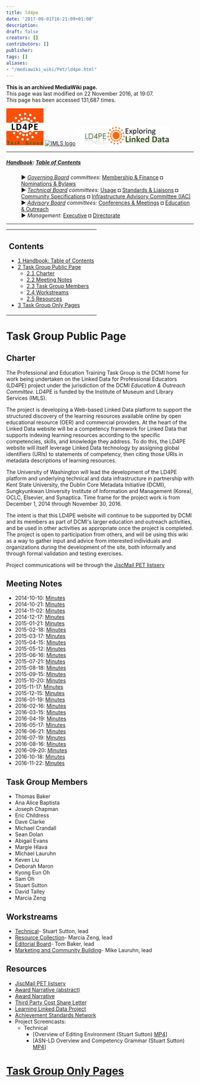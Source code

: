 ```yaml
---
title: ld4pe
date: '2017-09-01T16:21:09+01:00'
description: 
draft: false
creators: []
contributors: []
publisher: 
tags: []
aliases:
- "/mediawiki_wiki/Pet/ld4pe.html"
---
```


 **This is an archived MediaWiki page.**  
This page was last modified on 22 November 2016, at 19:07.  
This page has been accessed 131,687 times.

[<img alt="LD4PE logo" src="/mediawiki_wiki/images/Ld4pe.png" width="100" height="99">](/mediawiki_wiki/images/Ld4pe.png "LD4PE logo") [<img alt="IMLS logo" src="/images/4/4e/IMLS.png" width="250" height="102">](http://www.imls.gov/ "IMLS logo") [<img alt="LD4PE Exploratorium logo" src="/mediawiki_wiki/images/Ld4peLogo.png" width="250" height="51">](/mediawiki_wiki/images/Ld4peLogo.png)

* * *

##### [Handbook](/mediawiki_wiki/DCMI_Handbook "DCMI Handbook"): [Table of Contents](/mediawiki_wiki/DCMI_Handbook/) 
<dl>
<dd> ► <i><a href="/mediawiki_wiki/DCMI_Governing_Board.md" title="DCMI Governing Board">Governing Board</a> committees:</i> <a href="/mediawiki_wiki/DCMI_Governing_Board/finance.md" title="DCMI Governing Board/finance">Membership &amp; Finance</a> ◘ <a href="/mediawiki_wiki/DCMI_Governing_Board/nominations.md" title="DCMI Governing Board/nominations">Nominations &amp; Bylaws</a> 
</dd>
<dd> ► <i><a href="/mediawiki_wiki/DCMI_Technical_Board.md" title="DCMI Technical Board">Technical Board</a> committees:</i> <a href="/mediawiki_wiki/DCMI_Technical_Board/usage.md" title="DCMI Technical Board/usage">Usage</a> ◘ <a href="/mediawiki_wiki/DCMI_Technical_Board/standards.md" title="DCMI Technical Board/standards">Standards &amp; Liaisons</a> ◘ <a href="/mediawiki_wiki/DCMI_Technical_Board/specifications.md" title="DCMI Technical Board/specifications">Community Specifications</a> ◘ <a href="/mediawiki_wiki/DCMI_Technical_Board/infrastructure.md" title="DCMI Technical Board/infrastructure">Infrastructure Advisory Committee (IAC)</a>
</dd>
<dd> ► <i><a href="/mediawiki_wiki/DCMI_Advisory_Board.md" title="DCMI Advisory Board">Advisory Board</a> committees:</i> <a href="/mediawiki_wiki/DCMI_Advisory_Board/meetings.md" title="DCMI Advisory Board/meetings">Conferences &amp; Meetings</a> ◘ <a href="/mediawiki_wiki/DCMI_Advisory_Board/documentation.md" title="DCMI Advisory Board/documentation">Education &amp; Outreach</a>
</dd>
<dd> ► <i>Management:</i> <a href="/mediawiki_wiki/Exec_Committee.md" title="Exec Committee">Executive</a> ◘ <a href="/mediawiki_wiki/Exec_Committee/directorate.md" title="Exec Committee/directorate">Directorate</a>
</dd>
</dl>

* * *

<table id="toc" class="toc">
  <tr>
    <td>
      <div id="toctitle">
        <h2>Contents</h2>
      </div>
      <ul>
        <li class="toclevel-1"><a href="#Handbook:_Table_of_Contents"><span class="tocnumber">1</span> <span class="toctext">Handbook: Table of Contents</span></a></li>
        <li class="toclevel-1 tocsection-1">
          <a href="#Task_Group_Public_Page"><span class="tocnumber">2</span> <span class="toctext">Task Group Public Page</span></a>
          <ul>
            <li class="toclevel-2 tocsection-2"><a href="#Charter"><span class="tocnumber">2.1</span> <span class="toctext">Charter</span></a></li>
            <li class="toclevel-2 tocsection-3"><a href="#Meeting_Notes"><span class="tocnumber">2.2</span> <span class="toctext">Meeting Notes</span></a></li>
            <li class="toclevel-2 tocsection-4"><a href="#Task_Group_Members"><span class="tocnumber">2.3</span> <span class="toctext">Task Group Members</span></a></li>
            <li class="toclevel-2 tocsection-5"><a href="#Workstreams"><span class="tocnumber">2.4</span> <span class="toctext">Workstreams</span></a></li>
            <li class="toclevel-2 tocsection-6"><a href="#Resources"><span class="tocnumber">2.5</span> <span class="toctext">Resources</span></a></li>
          </ul>
        </li>
        <li class="toclevel-1 tocsection-7"><a href="#Task_Group_Only_Pages"><span class="tocnumber">3</span> <span class="toctext">Task Group Only Pages</span></a></li>
      </ul>
    </td>
  </tr>
</table>


# Task Group Public Page 

## Charter 

The Professional and Education Training Task Group is the DCMI home for work being undertaken on the Linked Data for Professional Educators (LD4PE) project under the jurisdiction of the DCMI _Education & Outreach Committee_. LD4PE is funded by the Institute of Museum and Library Services (IMLS).

The project is developing a Web-based Linked Data platform to support the structured discovery of the learning resources available online by open educational resource (OER) and commercial providers. At the heart of the Linked Data website will be a competency framework for Linked Data that supports indexing learning resources according to the specific competencies, skills, and knowledge they address. To do this, the LD4PE website will itself leverage Linked Data technology by assigning global identifiers (URIs) to statements of competency, then citing those URIs in metadata descriptions of learning resources.

The University of Washington will lead the development of the LD4PE platform and underlying technical and data infrastructure in partnership with Kent State University, the Dublin Core Metadata Initiative (DCMI), Sungkyunkwan University Institute of Information and Management (Korea), OCLC, Elsevier, and Synaptica. Time frame for the project work is from December 1, 2014 through November 30, 2016.

The intent is that this LD4PE website will continue to be supported by DCMI and its members as part of DCMI's larger education and outreach activities, and be used in other activities as appropriate once the project is completed. The project is open to participation from others, and will be using this wiki as a way to gather input and advice from interested individuals and organizations during the development of the site, both informally and through formal validation and testing exercises.

Project communications will be through the [JiscMail PET listserv](http://www.jiscmail.ac.uk/DC-PET)

## Meeting Notes 

- 2014-10-10: [Minutes](/mediawiki_wiki/LD4PE_Meeting_Minutes/2014-10-10)
- 2014-10-21: [Minutes](/mediawiki_wiki/LD4PE_Meeting_Minutes/2014-10-21)
- 2014-11-02: [Minutes](/mediawiki_wiki/LD4PE_Meeting_Minutes/2014-11-02)
- 2014-12-17: [Minutes](/mediawiki_wiki/LD4PE_Meeting_Minutes/2014-12-17)
- 2015-01-21: [Minutes](/mediawiki_wiki/LD4PE_Meeting_Minutes/2015-01-21)
- 2015-02-18: [Minutes](/mediawiki_wiki/LD4PE_Meeting_Minutes/2015-02-18)
- 2015-03-17: [Minutes](/mediawiki_wiki/LD4PE_Meeting_Minutes/2015-03-17)
- 2015-04-15: [Minutes](/mediawiki_wiki/LD4PE_Meeting_Minutes/2015-04-15)
- 2015-05-12: [Minutes](/mediawiki_wiki/LD4PE_Meeting_Minutes/2015-05-12)
- 2015-06-16: [Minutes](/mediawiki_wiki/LD4PE_Meeting_Minutes/2015-06-16)
- 2015-07-21: [Minutes](/mediawiki_wiki/LD4PE_Meeting_Minutes/2015-07-21)
- 2015-08-18: [Minutes](/mediawiki_wiki/LD4PE_Meeting_Minutes/2015-08-18)
- 2015-09-15: [Minutes](/mediawiki_wiki/LD4PE_Meeting_Minutes/2015-09-15)
- 2015-10-20: [Minutes](/mediawiki_wiki/LD4PE_Meeting_Minutes/2015-10-20)
- 2015-11-17: [Minutes](/mediawiki_wiki/LD4PE_Meeting_Minutes/2015-11-17)
- 2015-12-15: [Minutes](/mediawiki_wiki/LD4PE_Meeting_Minutes/2015-12-15)
- 2016-01-19: [Minutes](/mediawiki_wiki/LD4PE_Meeting_Minutes/2016-01-19)
- 2016-02-16: [Minutes](/mediawiki_wiki/LD4PE_Meeting_Minutes/2016-02-16)
- 2016-03-15: [Minutes](/mediawiki_wiki/LD4PE_Meeting_Minutes/2016-03-15)
- 2016-04-19: [Minutes](/mediawiki_wiki/LD4PE_Meeting_Minutes/2016-04-19)
- 2016-05-17: [Minutes](/mediawiki_wiki/LD4PE_Meeting_Minutes/2016-05-17)
- 2016-06-21: [Minutes](/mediawiki_wiki/LD4PE_Meeting_Minutes/2016-06-21)
- 2016-07-19: [Minutes](/mediawiki_wiki/LD4PE_Meeting_Minutes/2016-07-19)
- 2016-08-16: [Minutes](/mediawiki_wiki/LD4PE_Meeting_Minutes/2016-08-16)
- 2016-09-20: [Minutes](/mediawiki_wiki/LD4PE_Meeting_Minutes/2016-09-20)
- 2016-10-18: [Minutes](/mediawiki_wiki/LD4PE_Meeting_Minutes/2016-10-18)
- 2016-11-22: [Minutes](/mediawiki_wiki/LD4PE_Meeting_Minutes/2016-11-22)

## Task Group Members 

- Thomas Baker
- Ana Alice Baptista
- Joseph Chapman
- Eric Childress
- Dave Clarke
- Michael Crandall
- Sean Dolan
- Abigail Evans
- Margie Hlava
- Michael Lauruhn
- Keven Liu
- Deborah Maron
- Kyong Eun Oh
- Sam Oh
- Stuart Sutton
- David Talley
- Marcia Zeng

## Workstreams

- [Technical](/mediawiki_wiki/Pet/ld4pe/confidential)- Stuart Sutton, lead
- [Resource Collection](/mediawiki_wiki/Resource_Collection)- Marcia Zeng, lead
- [Editorial Board](/index.php?title=CompIndexEB&action=edit&redlink=1 "CompIndexEB (page does not exist)")- Tom Baker, lead
- [Marketing and Community Building](/mediawiki_wiki/Marketing_and_Community_Building)- Mike Lauruhn, lead

## Resources 

- [JiscMail PET listserv](http://www.jiscmail.ac.uk/DC-PET)
- [Award Narrative (abstract)](/mediawiki_wiki/files/LD4PE_Narrative.pdf)
- [Award Narrative](/mediawiki_wiki/files/IMLS_Proposal-Extended.pdf)
- [Third Party Cost Share Letter](/mediawiki_wiki/files/Third_party_cost_share_letter_template.pdf)
- [Learning Linked Data Project](http://lld.ischool.uw.edu/wp/)
- [Achievement Standards Network](http://www.achievementstandards.org/)
- Project Screencasts:
  - Technical
    - [Overview of Editing Environment (Stuart Sutton) [MP4](http://bit.ly/LD4PE-EdOver)]
    - [ASN-LD Overview and Competency Grammar (Stuart Sutton) [MP4](http://bit.ly/ASN-DF_Overview)]

# [Task Group Only Pages](/mediawiki_wiki/Pet/ld4pe/confidential) 

